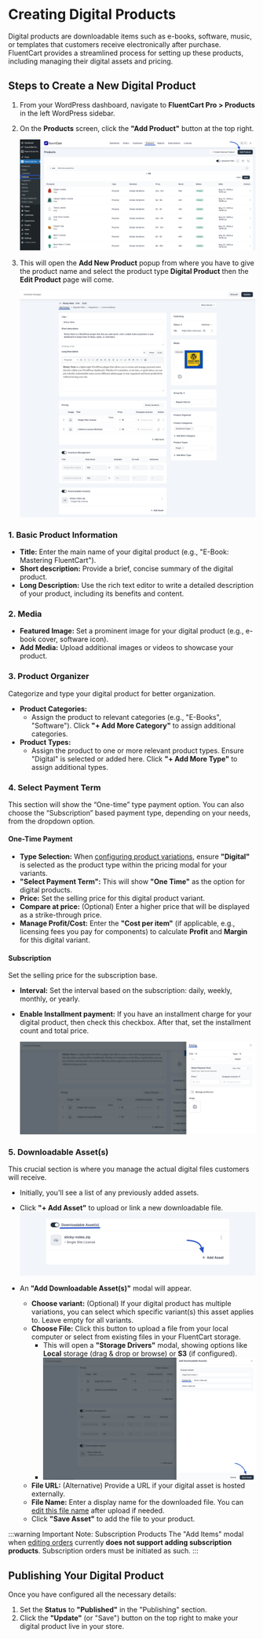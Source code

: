  # Creating Digital Products

Digital products are downloadable items such as e-books, software, music, or templates that customers receive electronically after purchase. FluentCart provides a streamlined process for setting up these products, including managing their digital assets and pricing.

## Steps to Create a New Digital Product

1.  From your WordPress dashboard, navigate to **FluentCart Pro > Products** in the left WordPress sidebar.
2.  On the **Products** screen, click the **"Add Product"** button at the top right.

    ![Screenshot of Add Product Button](/guide/public/images/product-types-creation/creating-digital-Product/Digital-product-1.png)

3.  This will open the **Add New Product** popup from where you have to give the product name and select the product type **Digital Product** then the **Edit Product** page will come.

    ![Screenshot of Product Edit Screen (Digital Product Example)](/guide/public/images/product-types-creation/creating-digital-Product/Digital-product-3.png) 

### 1. Basic Product Information

* **Title:** Enter the main name of your digital product (e.g., "E-Book: Mastering FluentCart").
* **Short description:** Provide a brief, concise summary of the digital product.
* **Long Description:** Use the rich text editor to write a detailed description of your product, including its benefits and content.

### 2. Media

* **Featured Image:** Set a prominent image for your digital product (e.g., e-book cover, software icon).
* **Add Media:** Upload additional images or videos to showcase your product.

### 3. Product Organizer

Categorize and type your digital product for better organization.

* **Product Categories:**
    * Assign the product to relevant categories (e.g., "E-Books", "Software"). Click **"+ Add More Category"** to assign additional categories.
* **Product Types:**
    * Assign the product to one or more relevant product types. Ensure "Digital" is selected or added here. Click **"+ Add More Type"** to assign additional types.

### 4. Select Payment Term

This section will show the “One-time” type payment option. You can also choose the “Subscription” based payment type, depending on your needs, from the dropdown option.

#### One-Time Payment

* **Type Selection:** When [configuring product variations](/guide/product-types-creation/creating-physical-products#pricing-variations), ensure **"Digital"** is selected as the product type within the pricing modal for your variants.
* **"Select Payment Term":** This will show **"One Time"** as the option for digital products.
* **Price:** Set the selling price for this digital product variant.
* **Compare at price:** (Optional) Enter a higher price that will be displayed as a strike-through price.
* **Manage Profit/Cost:** Enter the **"Cost per item"** (if applicable, e.g., licensing fees you pay for components) to calculate **Profit** and **Margin** for this digital variant.

#### Subscription

Set the selling price for the subscription base.

* **Interval:** Set the interval based on the subscription: daily, weekly, monthly, or yearly.
* **Enable Installment payment:** If you have an installment charge for your digital product, then check this checkbox. After that, set the installment count and total price.

    ![Screenshot of One-Time Payment Pricing Modal](/guide/public/images/product-types-creation/creating-digital-Product/Digital-product-4.png)

### 5. Downloadable Asset(s)

This crucial section is where you manage the actual digital files customers will receive.

* Initially, you'll see a list of any previously added assets.
* Click **"+ Add Asset"** to upload or link a new downloadable file.
    ![Screenshot of Add Downloadable Asset(s) Button](/guide/public/images/product-types-creation/creating-digital-Product/Digital-product-5.png) 
* An **"Add Downloadable Asset(s)"** modal will appear.

    * **Choose variant:** (Optional) If your digital product has multiple variations, you can select which specific variant(s) this asset applies to. Leave empty for all variants.
    * **Choose File:** Click this button to upload a file from your local computer or select from existing files in your FluentCart storage.
        * This will open a **"Storage Drivers"** modal, showing options like **Local** storage (drag & drop or browse) or **S3** (if configured).
        * ![Screenshot of Choose File Modal (Storage Drivers)](/guide/public/images/product-types-creation/creating-digital-Product/Digital-product-6.png)
    * **File URL:** (Alternative) Provide a URL if your digital asset is hosted externally.
    * **File Name:** Enter a display name for the downloaded file. You can [edit this file name](/guide/product-types-creation/creating-digital-products#editing-uploaded-file-names) after upload if needed.
    * Click **"Save Asset"** to add the file to your product.

:::warning Important Note: Subscription Products
The "Add Items" modal when [editing orders](/guide/store-management/orders-management/editing-existing-orders) currently **does not support adding subscription products**. Subscription orders must be initiated as such.
:::

## Publishing Your Digital Product

Once you have configured all the necessary details:

1.  Set the **Status** to **"Published"** in the "Publishing" section.
2.  Click the **"Update"** (or "Save") button on the top right to make your digital product live in your store.

